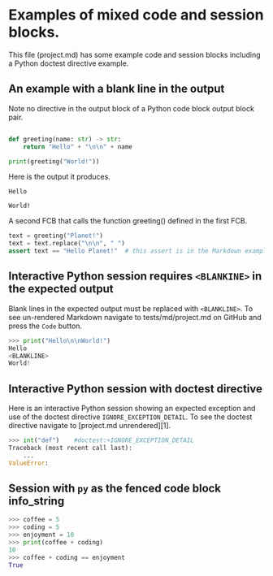 # Examples of mixed code and session blocks.

This file (project.md) has some example code and session blocks
including a Python doctest directive example.

## An example with a blank line in the output

Note no <BLANKLINE> directive in the output block of a Python
code block output block pair.

```python

def greeting(name: str) -> str:
    return "Hello" + "\n\n" + name

print(greeting("World!"))
```

Here is the output it produces.
```
Hello

World!
```

A second FCB that calls the function greeting() defined in the first FCB.
```python
text = greeting("Planet!")
text = text.replace("\n\n", " ")
assert text == "Hello Planet!"  # this assert is in the Markdown example.
```


## Interactive Python session requires `<BLANKINE>` in the expected output

Blank lines in the expected output must be replaced with `<BLANKLINE>`.
To see un-rendered Markdown navigate to tests/md/project.md on GitHub
and press the `Code` button.


```py
>>> print("Hello\n\nWorld!")
Hello
<BLANKLINE>
World!
```

## Interactive Python session with doctest directive

Here is an interactive Python session showing an
expected exception and use of the doctest directive
`IGNORE_EXCEPTION_DETAIL`.
To see the doctest directive navigate to [project.md unrendered][1].


```py
>>> int("def")    #doctest:+IGNORE_EXCEPTION_DETAIL
Traceback (most recent call last):
    ...
ValueError:
```

## Session with `py` as the fenced code block info_string

```py
>>> coffee = 5
>>> coding = 5
>>> enjoyment = 10
>>> print(coffee + coding)
10
>>> coffee + coding == enjoyment
True
```

